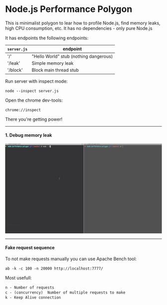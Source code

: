 # Node.js Performance Polygon

This is minimalist polygon to lear how to profile Node.js, find memory leaks, high CPU consumption, etc.
It has no dependencies - only pure Node.js

It has endpoints the following endpoints:

`server.js`  | endpoint
--- | ---
'/'     | "Hello World" stub (nothing dangerous)
'/leak' | Simple memory leak
'/block'| Block main thread stub


Run server with inspect mode:
```
node --inspect server.js
```

Open the chrome dev-tools:

```
chrome://inspect
```

There you're getting power!

- - -
#### 1. Debug memory leak

![Inspect Memory Leak](assets/inspect-leak.gif)


- - -
#### Fake request sequence

To not make requests manually you can use Apache Bench tool:

```
ab -k -c 100 -n 20000 http://localhost:7777/
```

Most usefull:
```
n - Number of requests
c - (concurrency)  Number of multiple requests to make
k - Keep Alive connection
```
